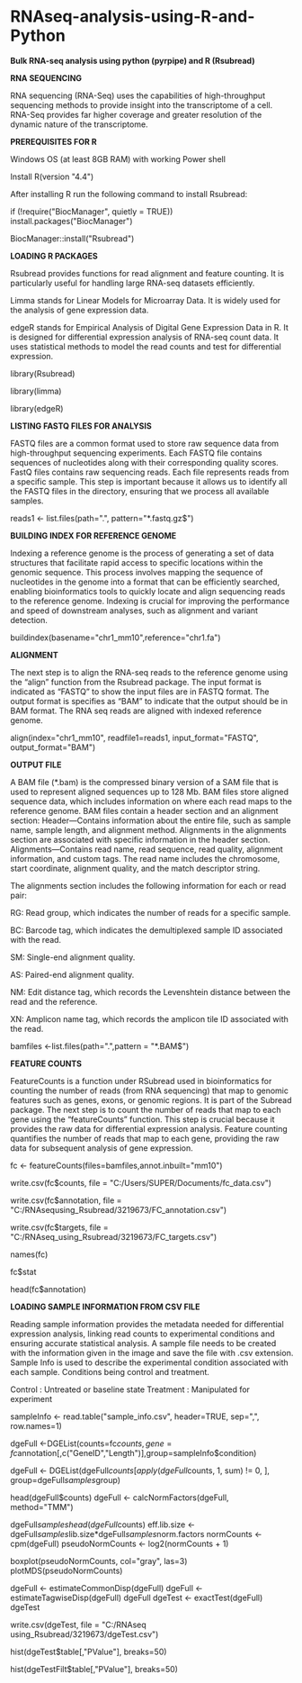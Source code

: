 # RNAseq-analysis-using-R-and-Python

**Bulk RNA-seq analysis using python (pyrpipe) and R (Rsubread)**

**RNA SEQUENCING**

RNA sequencing (RNA-Seq) uses the capabilities of high-throughput sequencing methods to provide insight into the transcriptome of a cell. 
RNA-Seq provides far higher coverage and greater resolution of the dynamic nature of the transcriptome. 

**PREREQUISITES FOR R**

 Windows OS (at least 8GB RAM) with working Power shell
 
 Install R(version "4.4")
 
 After installing R run the following command to install Rsubread:
 
 if (!require("BiocManager", quietly = TRUE))
 install.packages("BiocManager")
 
 BiocManager::install("Rsubread")

**LOADING R PACKAGES**

Rsubread provides functions for read alignment and feature counting. It is particularly useful for handling large RNA-seq datasets efficiently.

Limma stands for Linear Models for Microarray Data. It is widely used for the analysis of gene expression data.

edgeR stands for Empirical Analysis of Digital Gene Expression Data in R. It is designed for differential expression analysis of RNA-seq count data. It uses statistical methods to model the read counts and test for differential expression.

library(Rsubread)

library(limma)

library(edgeR)

**LISTING FASTQ FILES FOR ANALYSIS**

FASTQ files are a common format used to store raw sequence data from high-throughput sequencing experiments. Each FASTQ file contains sequences of nucleotides along with their corresponding quality scores. 
FastQ files contains raw sequencing reads. Each file represents reads from a specific sample. 
This step is important because it allows us to identify all the FASTQ files in the directory, ensuring that we process all available samples.

reads1 <- list.files(path=".", pattern="*.fastq.gz$")

**BUILDING INDEX FOR REFERENCE GENOME**

Indexing a reference genome is the process of generating a set of data structures that facilitate rapid access to specific locations within the genomic sequence. 
This process involves mapping the sequence of nucleotides in the genome into a format that can be efficiently searched, enabling bioinformatics tools to quickly locate and align sequencing reads to the reference genome. Indexing is crucial for improving the performance and speed of downstream analyses, such as alignment and variant detection.

buildindex(basename="chr1_mm10",reference="chr1.fa")

**ALIGNMENT**

The next step is to align the RNA-seq reads to the reference genome using the “align” function from the Rsubread package.
The input format is indicated as “FASTQ” to show the input files are in FASTQ format.
The output format is specifies as “BAM” to indicate that the output should be in BAM format.
The RNA seq reads are aligned with indexed reference genome.

align(index="chr1_mm10", readfile1=reads1, input_format="FASTQ", output_format="BAM")

**OUTPUT FILE**

A BAM file (*.bam) is the compressed binary version of a SAM file that is used to represent aligned sequences up to 128 Mb.
BAM files store aligned sequence data, which includes information on where each read maps to the reference genome.
BAM files contain a header section and an alignment section:
Header—Contains information about the entire file, such as sample name, sample length, and alignment method. Alignments in the alignments section are associated with specific information in the header section.
Alignments—Contains read name, read sequence, read quality, alignment information, and custom tags. The read name includes the chromosome, start coordinate, alignment quality, and the match descriptor string.

The alignments section includes the following information for each or read pair:

RG: Read group, which indicates the number of reads for a specific sample.

BC: Barcode tag, which indicates the demultiplexed sample ID associated with the read.

SM: Single-end alignment quality.

AS: Paired-end alignment quality.

NM: Edit distance tag, which records the Levenshtein distance between the read and the reference.

XN: Amplicon name tag, which records the amplicon tile ID associated with the read.

bamfiles <-list.files(path=".",pattern = "*.BAM$")

**FEATURE COUNTS**

FeatureCounts is a function under RSubread used in bioinformatics for counting the number of reads (from RNA sequencing) that map to genomic features such as genes, exons, or genomic regions. It is part of the Subread package.
The next step is to count the number of reads that map to each gene using the “featureCounts” function.
This step is crucial because it provides the raw data for differential expression analysis. 
Feature counting quantifies the number of reads that map to each gene, providing the raw data for subsequent analysis of gene expression.

fc <- featureCounts(files=bamfiles,annot.inbuilt="mm10")

write.csv(fc$counts, file = "C:/Users/SUPER/Documents/fc_data.csv")

write.csv(fc$annotation, file = "C:/RNAsequsing_Rsubread/3219673/FC_annotation.csv")

write.csv(fc$targets, file = "C:/RNAseq_using_Rsubread/3219673/FC_targets.csv")

names(fc)

fc$stat

head(fc$annotation)

**LOADING SAMPLE INFORMATION FROM CSV FILE**

Reading sample information provides the metadata needed for differential expression analysis, linking read counts to experimental conditions and ensuring accurate statistical analysis.
A sample file needs to be created with the information given in the image and save the file with .csv extension.
Sample Info is used to describe the experimental condition associated with each sample. Conditions being control and treatment.

Control : Untreated or baseline state
Treatment : Manipulated for experiment

sampleInfo <- read.table("sample_info.csv", header=TRUE, sep=",", row.names=1)



dgeFull <-DGEList(counts=fc$counts, gene=fc$annotation[,c("GeneID","Length")],group=sampleInfo$condition)

dgeFull <- DGEList(dgeFull$counts[apply(dgeFull$counts, 1, sum) != 0, ],
                   group=dgeFull$samples$group)
                   
head(dgeFull$counts)
dgeFull <- calcNormFactors(dgeFull, method="TMM")

dgeFull$samples
head(dgeFull$counts)
eff.lib.size <- dgeFull$samples$lib.size*dgeFull$samples$norm.factors
normCounts <- cpm(dgeFull)
pseudoNormCounts <- log2(normCounts + 1)

boxplot(pseudoNormCounts, col="gray", las=3)
plotMDS(pseudoNormCounts)

dgeFull <- estimateCommonDisp(dgeFull)
dgeFull <- estimateTagwiseDisp(dgeFull)
dgeFull
dgeTest <- exactTest(dgeFull)
dgeTest

write.csv(dgeTest, file = "C:/RNAseq using_Rsubread/3219673/dgeTest.csv")

hist(dgeTest$table[,"PValue"], breaks=50)

hist(dgeTestFilt$table[,"PValue"], breaks=50)


